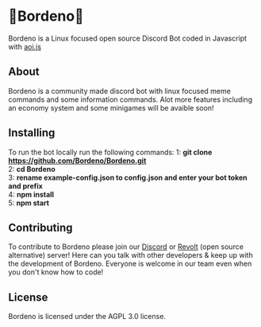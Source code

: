 # 🐧Bordeno🐧
Bordeno is a Linux focused open source Discord Bot coded in Javascript with [aoi.js](https://github.com/AkaruiDevelopment/aoi.js)

## About
Bordeno is a community made discord bot with linux focused meme commands and some information commands. Alot more features including an economy system and some minigames will be avaible soon!

## Installing
To run the bot locally run the following commands: 
1: **git clone https://github.com/Bordeno/Bordeno.git**
<br>
2: **cd Bordeno**
<br>
3: **rename example-config.json to config.json and enter your bot token and prefix**
<br>
4: **npm install**
<br>
5: **npm start**

## Contributing
To contribute to Bordeno please join our [Discord](https://discord.gg/hAsfJ4c8Cg "Discord") or [Revolt](https://rvlt.gg/hhwhZa2M "Revolt") (open source alternative) server! 
Here can you talk with other developers & keep up with the development of Bordeno. 
Everyone is welcome in our team even when you don't know how to code!

## License
Bordeno is licensed under the AGPL 3.0 license.